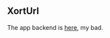 ## XortUrl
The app backend is [here](https://github.com/jeremiasadriano/qr-link-shortener), my bad.
